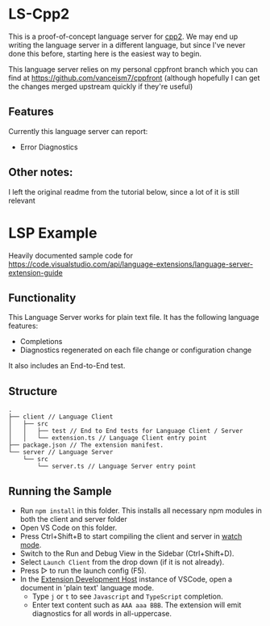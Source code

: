 # LS-Cpp2

This is a proof-of-concept language server for [cpp2]. We may end up writing the language server in
a different language, but since I've never done this before, starting here is the easiest way to
begin.

This language server relies on my personal cppfront branch which you can find at
https://github.com/vanceism7/cppfront (although hopefully I can get the changes merged upstream
quickly if they're useful)

[cpp2]: https://hsutter.github.io/cppfront/

## Features

Currently this language server can report:

- Error Diagnostics

## Other notes:

I left the original readme from the tutorial below, since a lot of it is still relevant

# LSP Example

Heavily documented sample code for https://code.visualstudio.com/api/language-extensions/language-server-extension-guide

## Functionality

This Language Server works for plain text file. It has the following language features:

- Completions
- Diagnostics regenerated on each file change or configuration change

It also includes an End-to-End test.

## Structure

```
.
├── client // Language Client
│   ├── src
│   │   ├── test // End to End tests for Language Client / Server
│   │   └── extension.ts // Language Client entry point
├── package.json // The extension manifest.
└── server // Language Server
    └── src
        └── server.ts // Language Server entry point
```

## Running the Sample

- Run `npm install` in this folder. This installs all necessary npm modules in both the client and server folder
- Open VS Code on this folder.
- Press Ctrl+Shift+B to start compiling the client and server in [watch mode](https://code.visualstudio.com/docs/editor/tasks#:~:text=The%20first%20entry%20executes,the%20HelloWorld.js%20file.).
- Switch to the Run and Debug View in the Sidebar (Ctrl+Shift+D).
- Select `Launch Client` from the drop down (if it is not already).
- Press ▷ to run the launch config (F5).
- In the [Extension Development Host](https://code.visualstudio.com/api/get-started/your-first-extension#:~:text=Then%2C%20inside%20the%20editor%2C%20press%20F5.%20This%20will%20compile%20and%20run%20the%20extension%20in%20a%20new%20Extension%20Development%20Host%20window.) instance of VSCode, open a document in 'plain text' language mode.
  - Type `j` or `t` to see `Javascript` and `TypeScript` completion.
  - Enter text content such as `AAA aaa BBB`. The extension will emit diagnostics for all words in all-uppercase.
